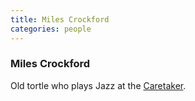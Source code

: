 ```yaml
---
title: Miles Crockford
categories: people
---
```


### Miles Crockford

Old tortle who plays Jazz at the [Caretaker](Caretaker).
